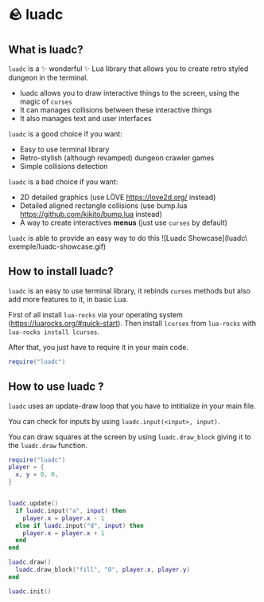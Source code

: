# 🪨 luadc
## What is luadc?
`luadc` is a ✨ wonderful ✨ Lua library that allows you to create retro styled dungeon in the terminal.

- luadc allows you to draw interactive things to the screen, using the magic of `curses`
- It can manages collisions between these interactive things
- It also manages text and user interfaces

`luadc` is a good choice if you want:
- Easy to use terminal library
- Retro-stylish (although revamped) dungeon crawler games
- Simple collisions detection

`luadc` is a bad choice if you want:
- 2D detailed graphics (use LÖVE https://love2d.org/ instead)
- Detailed aligned rectangle collisions (use bump.lua https://github.com/kikito/bump.lua instead)
- A way to create interactives **menus** (just use `curses` by default)

`luadc` is able to provide an easy way to do this
![Luadc Showcase](luadc\ exemple/luadc-showcase.gif)

## How to install luadc?
`luadc` is an easy to use terminal library, it rebinds `curses` methods but also add more features to it, in basic Lua.

First of all install `lua-rocks` via your operating system (https://luarocks.org/#quick-start).
Then install `lcurses` from `lua-rocks` with `lua-rocks install lcurses`.

After that, you just have to require it in your main code.

```lua
require("luadc")
```

## How to use luadc ?
`luadc` uses an update-draw loop that you have to intitialize in your main file.

You can check for inputs by using `luadc.input(<input>, input)`.

You can draw squares at the screen by using `luadc.draw_block` giving it to the `luadc.draw` function.
```lua
require("luadc")
player = {
  x, y = 0, 0,
}


luadc.update()
  if luadc.input("a", input) then
    player.x = player.x - 1
  else if luadc.input("d", input) then
    player.x = player.x + 1
  end
end

luadc.draw()
  luadc.draw_block("fill", "O", player.x, player.y)
end

luadc.init()
```
